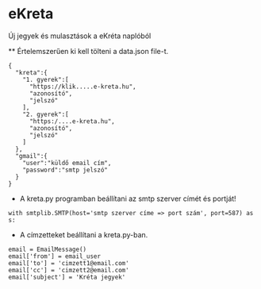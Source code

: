 # eKreta
Új jegyek és mulasztások a eKréta naplóból

** Értelemszerűen ki kell tölteni a data.json file-t.

```
{
  "kreta":{
    "1. gyerek":[
      "https://klik.....e-kreta.hu",
      "azonosító",
      "jelszó"
    ],
    "2. gyerek":[
      "https:/....e-kreta.hu",
      "azonosító",
      "jelszó"
    ]
  },
  "gmail":{
    "user":"küldő email cím",
    "password":"smtp jelszó"
  }
}
```
* A kreta.py programban beállítani az smtp szerver címét és portját!
```
with smtplib.SMTP(host='smtp szerver címe => port szám', port=587) as s:
```
* A címzetteket beállítani a kreta.py-ban.
```
email = EmailMessage()
email['from'] = email_user
email['to'] = 'cimzett1@email.com'
email['cc'] = 'cimzett2@email.com'
email['subject'] = 'Kréta jegyek'
```
